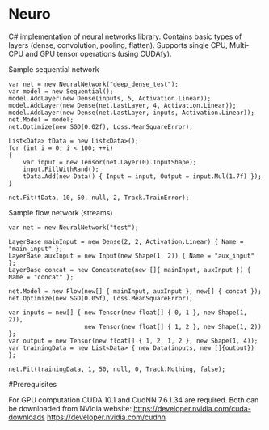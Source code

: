 # Neuro
C# implementation of neural networks library. Contains basic types of layers (dense, convolution, pooling, flatten). Supports single CPU, Multi-CPU and GPU tensor operations (using CUDAfy).

Sample sequential network

```
var net = new NeuralNetwork("deep_dense_test");
var model = new Sequential();
model.AddLayer(new Dense(inputs, 5, Activation.Linear));
model.AddLayer(new Dense(net.LastLayer, 4, Activation.Linear));
model.AddLayer(new Dense(net.LastLayer, inputs, Activation.Linear));
net.Model = model;
net.Optimize(new SGD(0.02f), Loss.MeanSquareError);

List<Data> tData = new List<Data>();
for (int i = 0; i < 100; ++i)
{
    var input = new Tensor(net.Layer(0).InputShape);
    input.FillWithRand();
    tData.Add(new Data() { Input = input, Output = input.Mul(1.7f) });
}

net.Fit(tData, 10, 50, null, 2, Track.TrainError);
```

Sample flow network (streams)

```
var net = new NeuralNetwork("test");

LayerBase mainInput = new Dense(2, 2, Activation.Linear) { Name = "main_input" };
LayerBase auxInput = new Input(new Shape(1, 2)) { Name = "aux_input" };
LayerBase concat = new Concatenate(new []{ mainInput, auxInput }) { Name = "concat" };

net.Model = new Flow(new[] { mainInput, auxInput }, new[] { concat });
net.Optimize(new SGD(0.05f), Loss.MeanSquareError);

var inputs = new[] { new Tensor(new float[] { 0, 1 }, new Shape(1, 2)),
                     new Tensor(new float[] { 1, 2 }, new Shape(1, 2)) };
var output = new Tensor(new float[] { 1, 2, 1, 2 }, new Shape(1, 4));
var trainingData = new List<Data> { new Data(inputs, new []{output}) };

net.Fit(trainingData, 1, 50, null, 0, Track.Nothing, false);
```

#Prerequisites

For GPU computation CUDA 10.1 and CudNN 7.6.1.34 are required. Both can be downloaded from NVidia website:
https://developer.nvidia.com/cuda-downloads
https://developer.nvidia.com/cudnn